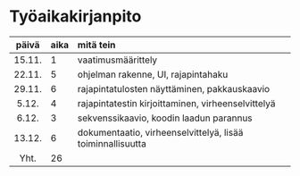 # Työaikakirjanpito

| päivä | aika | mitä tein  |
| :----:|:-----| :-----|
| 15.11. | 1    | vaatimusmäärittely |
| 22.11. | 5    | ohjelman rakenne, UI, rajapintahaku |
| 29.11. | 6    | rajapintatulosten näyttäminen, pakkauskaavio |
| 5.12.  | 4    | rajapintatestin kirjoittaminen, virheenselvittelyä|
| 6.12.  | 3    | sekvenssikaavio, koodin laadun parannus|
| 13.12. | 6    | dokumentaatio, virheenselvittelyä, lisää toiminnallisuutta|
| Yht.   | 26   | |
